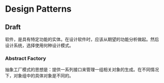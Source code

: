 # Design Patterns

## Draft

软件，是具有特定功能的实体。在设计软件时，应该从期望的功能分析做起。然后设计系统，选择使用何种设计模式。

### Abstract Factory
抽象工厂模式的思想是：提供一系列接口来管理一组相关对象的生成。在不同情况下，对象组中的具体对象是不同的。
